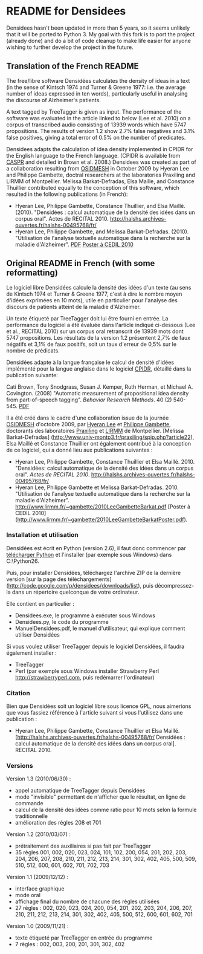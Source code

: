 README for Densidees
====================

Densidees hasn't been updated in more than 5 years, so it seems 
unlikely that it will be ported to Python 3. My goal with this fork
is to port the project (already done) and do a bit of code cleanup
to make life easier for anyone wishing to further develop the project
in the future.

Translation of the French README
--------------------------------

The free/libre software Densidées calculates the density of ideas in a 
text (in the sense of Kintsch 1974 and Turner & Greene 1977: i.e. the 
average number of ideas expressed in ten words), particularly useful
in analysing the discourse of Alzheimer's patients.

A text tagged by TreeTagger is given as input. The performance of the 
software was evaluated in the article linked to below (Lee et al. 2010)
on a corpus of transcribed audio consisting of 13939 words which have
5747 propositions. The results of version 1.2 show 2.7% false negatives
and 3.1% false positives, giving a total error of 0.5% on the number 
of predicates.

Densidees adapts the calculation of idea density implemented in CPIDR 
for the English language to the French language. (CPIDR is available 
from [CASPR](http://www.ai.uga.edu/caspr/) and detailed in Brown et al.
 2008.) Densidees was created as part of a collaboration resulting from 
[OSIDMESH](http://www.lirmm.fr/~semindoc/Osidmesh.html) in October 2009
by Hyeran Lee and Philippe Gambette, doctral researchers at the 
laboratories Praxiling and LIRMM of Montpellier. Melissa 
Barkat-Defradas, Elsa Maille, and Constance Thuillier contributed 
equally to the conception of this software, which resulted in the 
following publications (in French):

 * Hyeran Lee, Philippe Gambette, Constance Thuillier, and Elsa Maillé.
   (2010). "Densidées : calcul automatique de la densité des idées dans 
   un corpus oral". Actes de RECITAL 2010. 
   http://halshs.archives-ouvertes.fr/halshs-00495768/fr/
 * Hyeran Lee, Philippe Gambette, and Melissa Barkat-Defradas. (2010). 
   "Utilisation de l'analyse textuelle automatique dans la recherche 
   sur la maladie d'Alzheimer". 
   [PDF](http://www.lirmm.fr/~gambette/2010LeeGambetteBarkat.pdf)
   [Poster à CEDIL 2010](http://www.lirmm.fr/~gambette/2010LeeGambetteBarkatPoster.pdf)


Original README in French (with some reformatting)
-------------------------
Le logiciel libre Densidées calcule la densité des idées d'un texte (au
sens de Kintsch 1974 et Turner & Greene 1977, c'est à dire le nombre 
moyen d'idées exprimées en 10 mots), utile en particulier pour 
l'analyse des discours de patients atteint de la maladie d'Alzheimer.

Un texte étiqueté par TreeTagger doit lui être fourni en entrée. La
performance du logiciel a été évaluée dans l'article indiqué 
ci-dessous (Lee et al., RECITAL 2010) sur un corpus oral retranscrit 
de 13939 mots dont 5747 propositions. Les résultats de la version 1.2 
présentent 2,7% de faux négatifs et 3,1% de faux positifs, soit un taux 
d'erreur de 0,5% sur le nombre de prédicats.

Densidées adapte à la langue française le calcul de densité d'idées 
implémenté pour la langue anglaise dans le logiciel 
[CPIDR](http://www.ai.uga.edu/caspr/), détaillé dans la publication 
suivante:

Cati Brown, Tony Snodgrass, Susan J. Kemper, Ruth Herman, et Michael 
A. Covington. (2008) "Automatic measurement of propositional idea 
density from part-of-speech tagging". _Behavior Research Methods_. 
40 (2) 540-545. 
[PDF](http://www.ai.uga.edu/caspr/BrownSnodgrassKemperHermanCovington2008.pdf)

Il a été créé dans le cadre d'une collaboration issue de la journée 
[OSIDMESH](http://www.lirmm.fr/~semindoc/Osidmesh.html) d'octobre 2009,
par [Hyeran Lee](http://www.univ-montp3.fr/praxiling/spip.php?article229) 
et [Philippe Gambette](http://www.lirmm.fr/~gambette), doctorants des 
laboratoires [Praxiling](http://www.univ-montp3.fr/praxiling/) et 
[LIRMM](http://www.lirmm.fr) de Montpellier. [Melissa Barkat-Defradas]
(http://www.univ-montp3.fr/praxiling/spip.php?article22), Elsa Maillé 
et Constance Thuillier ont également contribué à la conception de ce 
logiciel, qui a donné lieu aux publications suivantes :

 * Hyeran Lee, Philippe Gambette, Constance Thuillier et Elsa Maillé. 
   2010. "Densidées: calcul automatique de la densité des idées dans 
   un corpus oral". _Actes de RECITAL 2010_. 
   http://halshs.archives-ouvertes.fr/halshs-00495768/fr/
 * Hyeran Lee, Philippe Gambette et Melissa Barkat-Defradas. 2010. 
   "Utilisation de l'analyse textuelle automatique dans la recherche 
   sur la maladie d'Alzheimer". 
   http://www.lirmm.fr/~gambette/2010LeeGambetteBarkat.pdf
   [Poster à CEDIL 2010]
   (http://www.lirmm.fr/~gambette/2010LeeGambetteBarkatPoster.pdf).


### Installation et utilisation

Densidées est écrit en Python (version 2.6), il faut donc commencer par
[télécharger Python](http://www.python.org/download/releases/2.6/ ) et 
l'installer (par exemple sous Windows) dans C:\Python26.

Puis, pour installer Densidées, téléchargez l'archive ZIP de la dernière 
version [sur la page des téléchargements]
(http://code.google.com/p/densidees/downloads/list), puis 
décompressez-la dans un répertoire quelconque de votre ordinateur.

Elle contient en particulier :
 * Densidees.exe, le programme à exécuter sous Windows
 * Densidees.py, le code du programme
 * ManuelDensidees.pdf, le manuel d'utilisateur, qui explique comment 
   utiliser Densidées

Si vous voulez utiliser TreeTagger depuis le logiciel Densidées, il 
faudra également installer :
 * TreeTagger
 * Perl (par exemple sous Windows installer Strawberry Perl 
 http://strawberryperl.com, puis redémarrer l'ordinateur)


### Citation

Bien que Densidées soit un logiciel libre sous licence GPL, nous aimerions que vous fassiez référence à l'article suivant si vous l'utilisez dans une publication :
 * Hyeran Lee, Philippe Gambette, Constance Thuillier et Elsa Maillé. [http://halshs.archives-ouvertes.fr/halshs-00495768/fr/ Densidées : calcul automatique de la densité des idées dans un corpus oral]. RECITAL 2010.


### Versions

Version 1.3 (2010/06/30) :
 * appel automatique de TreeTagger depuis Densidées
 * mode "invisible" permettant de n'afficher que le résultat, en ligne 
   de commande
 * calcul de la densité des idées comme ratio pour 10 mots selon la 
   formule traditionnelle
 * amélioration des règles 208 et 701

Version 1.2 (2010/03/07) :
 * prétraitement des auxiliaires si pas fait par TreeTagger
 * 35 règles 001, 002, 020, 023, 024, 101, 102, 200, 054, 201, 202, 
   203, 204, 206, 207, 208, 210, 211, 212, 213, 214, 301, 302, 402, 
   405, 500, 509, 510, 512, 600, 601, 602, 701, 702, 703

Version 1.1 (2009/12/12) :
 * interface graphique
 * mode oral
 * affichage final du nombre de chacune des règles utilisées
 * 27 règles : 002, 020, 023, 024, 200, 054, 201, 202, 203, 204, 206, 
   207, 210, 211, 212, 213, 214, 301, 302, 402, 405, 500, 512, 600, 
   601, 602, 701
 
Version 1.0 (2009/11/21) :
 * texte étiqueté par TreeTagger en entrée du programme
 * 7 règles : 002, 003, 200, 201, 301, 302, 402

